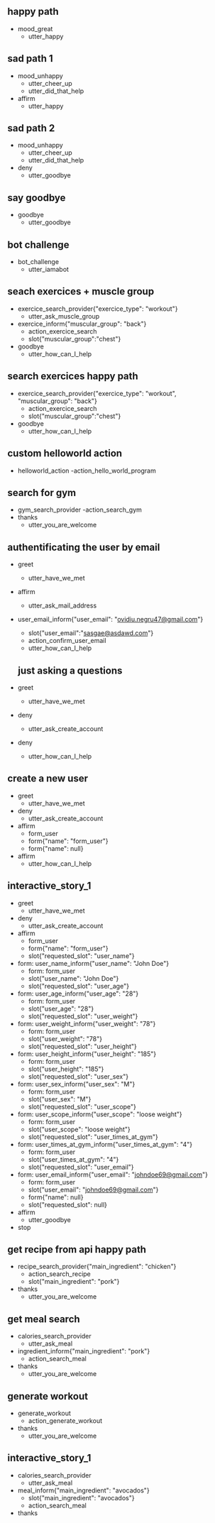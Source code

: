 ## happy path
* mood_great
  - utter_happy

## sad path 1
* mood_unhappy
  - utter_cheer_up
  - utter_did_that_help
* affirm
  - utter_happy

## sad path 2
* mood_unhappy
  - utter_cheer_up
  - utter_did_that_help
* deny
  - utter_goodbye

## say goodbye
* goodbye
  - utter_goodbye

## bot challenge
* bot_challenge
  - utter_iamabot
   
## seach exercices + muscle group
* exercice_search_provider{"exercice_type": "workout"}
   - utter_ask_muscle_group
* exercice_inform{"muscular_group": "back"}
   - action_exercice_search 
   - slot{"muscular_group":"chest"}
* goodbye
   - utter_how_can_I_help
   
 ## search exercices happy path
* exercice_search_provider{"exercice_type": "workout", "muscular_group": "back"}
   - action_exercice_search
   - slot{"muscular_group":"chest"}
* goodbye
   - utter_how_can_I_help  

## custom helloworld action
* helloworld_action
   -action_hello_world_program

## search for gym
* gym_search_provider
  -action_search_gym
* thanks
  - utter_you_are_welcome

## authentificating the user by email
* greet
  - utter_have_we_met
* affirm
  - utter_ask_mail_address
* user_email_inform{"user_email": "ovidiu.negru47@gmail.com"}
  - slot{"user_email":"sasgae@asdawd.com"}
  - action_confirm_user_email
  - utter_how_can_I_help

  ## just asking a questions
* greet
  - utter_have_we_met
* deny
  - utter_ask_create_account
* deny
  - utter_how_can_I_help 
  
## create a new user
* greet
  - utter_have_we_met
* deny
  - utter_ask_create_account
* affirm
  - form_user
  - form{"name": "form_user"}
  - form{"name": null}
* affirm
  - utter_how_can_I_help
  
## interactive_story_1
* greet
    - utter_have_we_met
* deny
    - utter_ask_create_account
* affirm
    - form_user
    - form{"name": "form_user"}
    - slot{"requested_slot": "user_name"}
* form: user_name_inform{"user_name": "John Doe"}
    - form: form_user
    - slot{"user_name": "John Doe"}
    - slot{"requested_slot": "user_age"}
* form: user_age_inform{"user_age": "28"}
    - form: form_user
    - slot{"user_age": "28"}
    - slot{"requested_slot": "user_weight"}
* form: user_weight_inform{"user_weight": "78"}
    - form: form_user
    - slot{"user_weight": "78"}
    - slot{"requested_slot": "user_height"}
* form: user_height_inform{"user_height": "185"}
    - form: form_user
    - slot{"user_height": "185"}
    - slot{"requested_slot": "user_sex"}
* form: user_sex_inform{"user_sex": "M"}
    - form: form_user
    - slot{"user_sex": "M"}
    - slot{"requested_slot": "user_scope"}
* form: user_scope_inform{"user_scope": "loose weight"}
    - form: form_user
    - slot{"user_scope": "loose weight"}
    - slot{"requested_slot": "user_times_at_gym"}
* form: user_times_at_gym_inform{"user_times_at_gym": "4"}
    - form: form_user
    - slot{"user_times_at_gym": "4"}
    - slot{"requested_slot": "user_email"}
* form: user_email_inform{"user_email": "johndoe69@gmail.com"}
    - form: form_user
    - slot{"user_email": "johndoe69@gmail.com"}
    - form{"name": null}
    - slot{"requested_slot": null}
* affirm
    - utter_goodbye
* stop

## get recipe from api happy path
* recipe_search_provider{"main_ingredient": "chicken"}
  - action_search_recipe
  - slot{"main_ingredient": "pork"}
* thanks
  - utter_you_are_welcome

## get meal search
* calories_search_provider
  - utter_ask_meal
* ingredient_inform{"main_ingredient": "pork"}
  - action_search_meal
* thanks
  - utter_you_are_welcome

## generate workout
* generate_workout
  - action_generate_workout
* thanks
  - utter_you_are_welcome

## interactive_story_1
* calories_search_provider
    - utter_ask_meal
* meal_inform{"main_ingredient": "avocados"}
    - slot{"main_ingredient": "avocados"}
    - action_search_meal
* thanks
